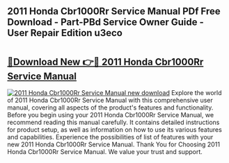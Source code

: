 ## 2011 Honda Cbr1000Rr Service Manual PDf Free Download - Part-PBd Service Owner Guide - User Repair Edition u3eco

# <h2><a href="http://bc11925.oget.top/?id=2011+Honda+Cbr1000Rr+Service+Manual">🔗Download New 👉🔴 2011 Honda Cbr1000Rr Service Manual</a></h2>

[![2011 Honda Cbr1000Rr Service Manual new download](https://i.imgur.com/5g1atiW.png)](http://bc11925.oget.top/?id=2011+Honda+Cbr1000Rr+Service+Manual)
Explore the world of 2011 Honda Cbr1000Rr Service Manual with this comprehensive user manual, covering all aspects of the product's features and functionality. Before you begin using your 2011 Honda Cbr1000Rr Service Manual, we recommend reading this manual carefully. It contains detailed instructions for product setup, as well as information on how to use its various features and capabilities. Experience the possibilities of list of features with your new 2011 Honda Cbr1000Rr Service Manual. Thank You for Choosing 2011 Honda Cbr1000Rr Service Manual. We value your trust and support.
